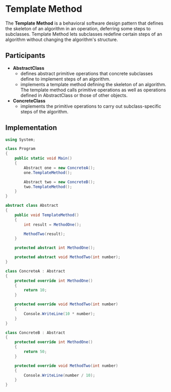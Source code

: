 # Template Method

The **Template Method** is a behavioral software design pattern that defines the skeleton of an algorithm in an operation, deferring some steps to subclasses. Template Method lets subclasses redefine certain steps of an algorithm without changing the algorithm's structure.

## Participants

* **AbstractClass**
  * defines abstract primitive operations that concrete subclasses define to implement steps of an algorithm.
  * implements a template method defining the skeleton of an algorithm. The template method calls primitive operations as well as operations defined in AbstractClass or those of other objects.
* **ConcreteClass**
  * implements the primitive operations to carry out subclass-specific steps of the algorithm.

## Implementation

```csharp
using System;

class Program
{
    public static void Main()
    {
        Abstract one = new ConcreteA();
        one.TemplateMethod();

        Abstract two = new ConcreteB();
        two.TemplateMethod();
    }
}

abstract class Abstract
{
    public void TemplateMethod()
    {
        int result = MethodOne();

        MethodTwo(result);
    }

    protected abstract int MethodOne();

    protected abstract void MethodTwo(int number);
}

class ConcreteA : Abstract
{
    protected override int MethodOne()
    {
        return 10;
    }

    protected override void MethodTwo(int number)
    {
        Console.WriteLine(10 * number);
    }
}

class ConcreteB : Abstract
{
    protected override int MethodOne()
    {
        return 50;
    }

    protected override void MethodTwo(int number)
    {
        Console.WriteLine(number / 10);
    }
}
```
